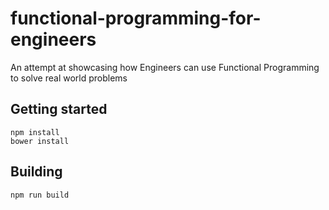 # functional-programming-for-engineers
An attempt at showcasing how Engineers can use Functional Programming to solve real world problems

## Getting started
```
npm install
bower install
```

## Building
```
npm run build
```